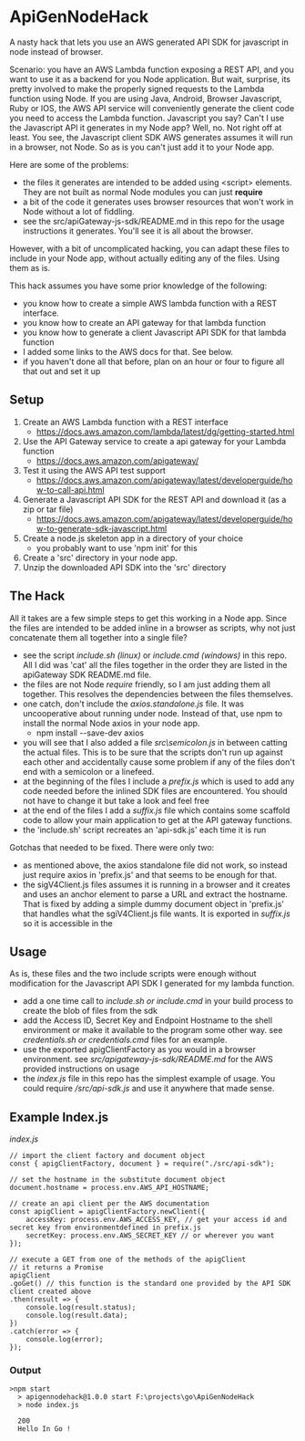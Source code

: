 # ApiGenNodeHack

A nasty hack that lets you use an AWS generated API SDK for javascript in node instead of browser.

Scenario: you have an AWS Lambda function exposing a REST API, and you want to use it as a backend
for you Node application. But wait, surprise, its pretty involved to make the properly signed
requests to the Lambda function using Node. If you are using Java, Android, Browser Javascript,
Ruby or IOS, the AWS API service will conveniently generate the client code you need to access
the Lambda function. Javascript you say? Can't I use the Javascript API it generates in my Node app?
Well, no. Not right off at least. You see, the Javascript client SDK AWS generates assumes it will run
in a browser, not Node. So as is you can't just add it to your Node app.

Here are some of the problems:

- the files it generates are intended to be added using \<script\> elements. They are not built as normal Node modules you can just **require**
- a bit of the code it generates uses browser resources that won't work in Node without a lot of fiddling.
- see the src/apiGateway-js-sdk/README.md in this repo for the usage instructions it generates. You'll see it is all about the browser.

However, with a bit of uncomplicated hacking, you can adapt these files to include in your Node app, without actually
editing any of the files. Using them as is.

This hack assumes you have some prior knowledge of the following:

- you know how to create a simple AWS lambda function with a REST interface.
- you know how to create an API gateway for that lambda function
- you know how to generate a client Javascript API SDK for that lambda function
- I added some links to the AWS docs for that. See below.
- if you haven't done all that before, plan on an hour or four to figure all that out and set it up

## Setup

1. Create an AWS Lambda function with a REST interface
   - https://docs.aws.amazon.com/lambda/latest/dg/getting-started.html
2. Use the API Gateway service to create a api gateway for your Lambda function
   - https://docs.aws.amazon.com/apigateway/
3. Test it using the AWS API test support
   - https://docs.aws.amazon.com/apigateway/latest/developerguide/how-to-call-api.html
4. Generate a Javascript API SDK for the REST API and download it (as a zip or tar file)
   - https://docs.aws.amazon.com/apigateway/latest/developerguide/how-to-generate-sdk-javascript.html
5. Create a node.js skeleton app in a directory of your choice
   - you probably want to use 'npm init' for this
6. Create a 'src' directory in your node app.
7. Unzip the downloaded API SDK into the 'src' directory

## The Hack

All it takes are a few simple steps to get this working in a Node app. Since the files are intended to be added inline in a browser as scripts, why not just concatenate them all together into a single file?

- see the script _include.sh (linux)_ or _include.cmd (windows)_ in this repo. All I did was 'cat' all the files together in the order they are listed in the apiGateway SDK README.md file.
- the files are not Node _require_ friendly, so I am just adding them all together. This resolves the dependencies between the files themselves.
- one catch, don't include the _axios.standalone.js_ file. It was uncooperative about running under node. Instead of that, use npm to install the normal Node axios in your node app.
  - npm install --save-dev axios
- you will see that I also added a file _src\\semicolon.js_ in between catting the actual files. This is to be sure that the scripts don't run up against each other and accidentally cause some problem if any of the files don't end with a semicolon or a linefeed.
- at the beginning of the files I include a _prefix.js_ which is used to add any code needed before the inlined SDK files are encountered. You should not have to change it but take a look and feel free
- at the end of the files I add a _suffix.js_ file which contains some scaffold code to allow your main application to get at the API gateway functions.
- the 'include.sh' script recreates an 'api-sdk.js' each time it is run

Gotchas that needed to be fixed. There were only two:

- as mentioned above, the axios standalone file did not work, so instead just require axios in 'prefix.js' and that seems to be enough for that.
- the sigV4Client.js files assumes it is running in a browser and it creates and uses an anchor element to parse a URL and extract the hostname. That is fixed by adding a simple dummy document object in 'prefix.js' that handles what the sgiV4Client.js file wants. It is exported in _suffix.js_ so it is accessible in the

## Usage

As is, these files and the two include scripts were enough without modification for the Javascript API SDK I generated for my lambda function.

- add a one time call to _include.sh or include.cmd_ in your build process to create the blob of files from the sdk
- add the Access ID, Secret Key and Endpoint Hostname to the shell environment or make it available to the program some other way. see _credentials.sh or credentials.cmd_ files for an example.
- use the exported apigClientFactory as you would in a browser environment. see _src/apigateway-js-sdk/README.md_ for the AWS provided instructions on usage
- the _index.js_ file in this repo has the simplest example of usage. You could require _/src/api-sdk.js_ and use it anywhere that made sense.

## Example Index.js

_index.js_

    // import the client factory and document object
    const { apigClientFactory, document } = require("./src/api-sdk");

    // set the hostname in the substitute document object
    document.hostname = process.env.AWS_API_HOSTNAME;

    // create an api client per the AWS documentation
    const apigClient = apigClientFactory.newClient({
        accessKey: process.env.AWS_ACCESS_KEY, // get your access id and secret key from environmentdefined in prefix.js
        secretKey: process.env.AWS_SECRET_KEY // or wherever you want
    });

    // execute a GET from one of the methods of the apigClient
    // it returns a Promise
    apigClient
    .goGet() // this function is the standard one provided by the API SDK client created above
    .then(result => {
        console.log(result.status);
        console.log(result.data);
    })
    .catch(error => {
        console.log(error);
    });

### Output

    >npm start
      > apigennodehack@1.0.0 start F:\projects\go\ApiGenNodeHack
      > node index.js

      200
      Hello In Go !
